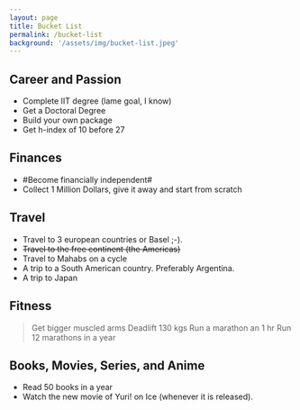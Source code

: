 ```yaml
---
layout: page
title: Bucket List
permalink: /bucket-list
background: '/assets/img/bucket-list.jpeg'
---
```


## Career and Passion
- Complete IIT degree (lame goal, I know)
- Get a Doctoral Degree
- Build your own package
- Get h-index of 10 before 27

## Finances
- #Become financially independent#
- Collect 1 Million Dollars, give it away and start from scratch 

## Travel
- Travel to 3 european countries or Basel ;-).
- ~~Travel to the free continent (the Americas)~~
- Travel to Mahabs on a cycle
- A trip to a South American country. Preferably Argentina.
- A trip to Japan

## Fitness
> Get bigger muscled arms
> Deadlift 130 kgs
> Run a marathon an 1 hr
> Run 12 marathons in a year

## Books, Movies, Series, and Anime
- Read 50 books in a year
- Watch the new movie of Yuri! on Ice (whenever it is released). 

